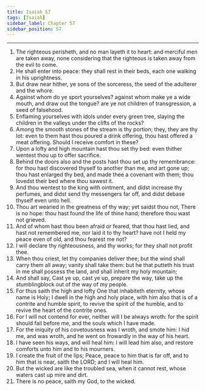 ```yaml
---
title: Isaiah 57
tags: [Isaiah]
sidebar_label: Chapter 57
sidebar_position: 57
---
```


---
1. The righteous perisheth, and no man layeth it to heart: and merciful men are taken away, none considering that the righteous is taken away from the evil to come.
2. He shall enter into peace: they shall rest in their beds, each one walking in his uprightness.
3. But draw near hither, ye sons of the sorceress, the seed of the adulterer and the whore.
4. Against whom do ye sport yourselves? against whom make ye a wide mouth, and draw out the tongue? are ye not children of transgression, a seed of falsehood.
5. Enflaming yourselves with idols under every green tree, slaying the children in the valleys under the clifts of the rocks?
6. Among the smooth stones of the stream is thy portion; they, they are thy lot: even to them hast thou poured a drink offering, thou hast offered a meat offering. Should I receive comfort in these?
7. Upon a lofty and high mountain hast thou set thy bed: even thither wentest thou up to offer sacrifice.
8. Behind the doors also and the posts hast thou set up thy remembrance: for thou hast discovered thyself to another than me, and art gone up; thou hast enlarged thy bed, and made thee a covenant with them; thou lovedst their bed where thou sawest it.
9. And thou wentest to the king with ointment, and didst increase thy perfumes, and didst send thy messengers far off, and didst debase thyself even unto hell.
10. Thou art wearied in the greatness of thy way; yet saidst thou not, There is no hope: thou hast found the life of thine hand; therefore thou wast not grieved.
11. And of whom hast thou been afraid or feared, that thou hast lied, and hast not remembered me, nor laid it to thy heart? have not I held my peace even of old, and thou fearest me not?
12. I will declare thy righteousness, and thy works; for they shall not profit thee.
13. When thou criest, let thy companies deliver thee; but the wind shall carry them all away; vanity shall take them: but he that putteth his trust in me shall possess the land, and shall inherit my holy mountain;
14. And shall say, Cast ye up, cast ye up, prepare the way, take up the stumblingblock out of the way of my people.
15. For thus saith the high and lofty One that inhabiteth eternity, whose name is Holy; I dwell in the high and holy place, with him also that is of a contrite and humble spirit, to revive the spirit of the humble, and to revive the heart of the contrite ones.
16. For I will not contend for ever, neither will I be always wroth: for the spirit should fail before me, and the souls which I have made.
17. For the iniquity of his covetousness was I wroth, and smote him: I hid me, and was wroth, and he went on frowardly in the way of his heart.
18. I have seen his ways, and will heal him: I will lead him also, and restore comforts unto him and to his mourners.
19. I create the fruit of the lips; Peace, peace to him that is far off, and to him that is near, saith the LORD; and I will heal him.
20. But the wicked are like the troubled sea, when it cannot rest, whose waters cast up mire and dirt.
21. There is no peace, saith my God, to the wicked.